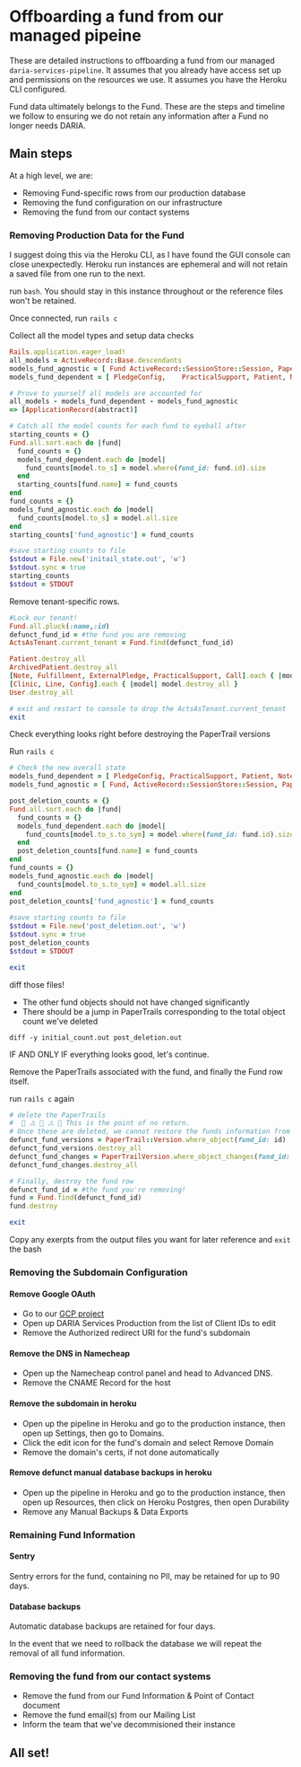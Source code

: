 # Offboarding a fund from our managed pipeine

These are detailed instructions to offboarding a fund from our managed `daria-services-pipeline`. It assumes that you already have access set up and permissions on the resources we use. It assumes you have the Heroku CLI configured.

Fund data ultimately belongs to the Fund. These are the steps and timeline we follow to ensuring we do not retain any information after a Fund no longer needs DARIA.

## Main steps

At a high level, we are:

  - Removing Fund-specific rows from our production database
  - Removing the fund configuration on our infrastructure
  - Removing the fund from our contact systems

### Removing Production Data for the Fund

I suggest doing this via the Heroku CLI, as I have found the GUI console can close unexpectedly. Heroku run instances are ephemeral and will not retain a saved file from one run to the next.

run `bash`. You should stay in this instance throughout or the reference files won't be retained.

Once connected, run `rails c`

Collect all the model types and setup data checks
```ruby
Rails.application.eager_load!
all_models = ActiveRecord::Base.descendants
models_fund_agnostic = [ Fund ActiveRecord::SessionStore::Session, PaperTrail::Version, PaperTrailVersion]
models_fund_dependent = [ PledgeConfig,    PracticalSupport, Patient, Note, Line, Fulfillment,   ExternalPledge, Event, Config, Clinic, CallListEntry, Call, ArchivedPatient, User]

# Prove to yourself all models are accounted for
all_models - models_fund_dependent - models_fund_agnostic
=> [ApplicationRecord(abstract)]

# Catch all the model counts for each fund to eyeball after
starting_counts = {}
Fund.all.sort.each do |fund|
  fund_counts = {}
  models_fund_dependent.each do |model|
    fund_counts[model.to_s] = model.where(fund_id: fund.id).size
  end
  starting_counts[fund.name] = fund_counts
end
fund_counts = {}
models_fund_agnostic.each do |model|
  fund_counts[model.to_s] = model.all.size
end
starting_counts['fund_agnostic'] = fund_counts

#save starting counts to file
$stdout = File.new('initail_state.out', 'w')
$stdout.sync = true
starting_counts
$stdout = STDOUT
```

Remove tenant-specific rows.
```ruby
#Lock our tenant!
Fund.all.pluck(:name,:id)
defunct_fund_id = #the fund you are removing
ActsAsTenant.current_tenant = Fund.find(defunct_fund_id)

Patient.destroy_all
ArchivedPatient.destroy_all
[Note, Fulfillment, ExternalPledge, PracticalSupport, Call].each { |model| model.destroy_all }
[Clinic, Line, Config].each { |model| model.destroy_all }
User.destroy_all

# exit and restart to console to drop the ActsAsTenant.current_tenant
exit
```


Check everything looks right before destroying the PaperTrail versions

Run `rails c`
```ruby
# Check the new overall state
models_fund_dependent = [ PledgeConfig, PracticalSupport, Patient, Note, Line, Fulfillment, ExternalPledge, Event, Config, Clinic, CallListEntry, Call, ArchivedPatient, User]
models_fund_agnostic = [ Fund, ActiveRecord::SessionStore::Session, PaperTrail::Version, PaperTrailVersion] 

post_deletion_counts = {}             
Fund.all.sort.each do |fund|          
  fund_counts = {}                    
  models_fund_dependent.each do |model|
    fund_counts[model.to_s.to_sym] = model.where(fund_id: fund.id).size
  end                                                                  
  post_deletion_counts[fund.name] = fund_counts                        
end                                                                    
fund_counts = {}                                                       
models_fund_agnostic.each do |model|                                   
  fund_counts[model.to_s.to_sym] = model.all.size                      
end                                                                    
post_deletion_counts['fund_agnostic'] = fund_counts                    
                                                                       
#save starting counts to file                                          
$stdout = File.new('post_deletion.out', 'w')                           
$stdout.sync = true                                                    
post_deletion_counts                                                   
$stdout = STDOUT

exit
```

diff those files!

  - The other fund objects should not have changed significantly
  - There should be a jump in PaperTrails corresponding to the total object count we've deleted

`diff -y initial_count.out post_deletion.out`

IF AND ONLY IF everything looks good, let's continue.

Remove the PaperTrails associated with the fund, and finally the Fund row itself.

run `rails c` again

```ruby
# delete the PaperTrails
#  🚨 ⚠️ 🚨 ⚠️ 🚨 This is the point of no return.
# Once these are deleted, we cannot restore the funds information from this database
defunct_fund_versions = PaperTrail::Version.where_object(fund_id: id)
defunct_fund_versions.destroy_all
defunct_fund_changes = PaperTrailVersion.where_object_changes(fund_id: id)
defunct_fund_changes.destroy_all

# Finally, destroy the fund row
defunct_fund_id = #the fund you're removing!
fund = Fund.find(defunct_fund_id)
fund.destroy

exit
```

Copy any exerpts from the output files you want for later reference and `exit` the bash

### Removing the Subdomain Configuration

#### Remove Google OAuth
  -  Go to our [GCP project](https://console.cloud.google.com/apis/credentials?project=daria-services-multitenant)
  -  Open up DARIA Services Production from the list of Client IDs to edit
  -  Remove the Authorized redirect URI for the fund's subdomain
#### Remove the DNS in Namecheap
  -  Open up the Namecheap control panel and head to Advanced DNS.
  -  Remove the CNAME Record for the host 
#### Remove the subdomain in heroku
  -  Open up the pipeline in Heroku and go to the production instance, then open up Settings, then go to Domains.
  -  Click the edit icon for the fund's domain and select Remove Domain
  - Remove the domain's certs, if not done automatically
#### Remove defunct manual database backups in heroku
  -  Open up the pipeline in Heroku and go to the production instance, then open up Resources, then click on Heroku Postgres, then open Durability
  - Remove any Manual Backups & Data Exports

### Remaining Fund Information

#### Sentry
Sentry errors for the fund, containing no PII, may be retained for up to 90 days.

#### Database backups
Automatic database backups are retained for four days.

In the event that we need to rollback the database we will repeat the removal of all fund information.

### Removing the fund from our contact systems

  - Remove the fund from our Fund Information & Point of Contact document
  - Remove the fund email(s) from our Mailing List
  - Inform the team that we've decommisioned their instance

## All set!
